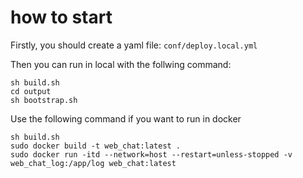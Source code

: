 # how to start

Firstly, you should create a yaml file: ``conf/deploy.local.yml``

Then you can run in local with the follwing command:

``` shell
sh build.sh
cd output
sh bootstrap.sh
```

Use the following command if you want to run in docker

```shell
sh build.sh
sudo docker build -t web_chat:latest .
sudo docker run -itd --network=host --restart=unless-stopped -v web_chat_log:/app/log web_chat:latest
```